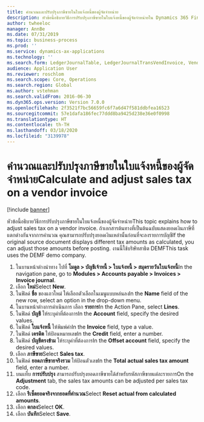 ```yaml
---
title: คำนวณและปรับปรุงภาษีขายในใบแจ้งหนี้ของผู้จัดจำหน่าย
description: หัวข้อนี้อธิบายวิธีการปรับปรุงภาษีขายในใบแจ้งหนี้ของผู้จัดจำหน่ายใน Dynamics 365 Finance
author: twheeloc
manager: AnnBe
ms.date: 07/31/2019
ms.topic: business-process
ms.prod: ''
ms.service: dynamics-ax-applications
ms.technology: ''
ms.search.form: LedgerJournalTable, LedgerJournalTransVendInvoice, VendTableLookup, TaxTmpWorkTrans
audience: Application User
ms.reviewer: roschlom
ms.search.scope: Core, Operations
ms.search.region: Global
ms.author: vstehman
ms.search.validFrom: 2016-06-30
ms.dyn365.ops.version: Version 7.0.0
ms.openlocfilehash: 2f3521f7bc56659fc6f7a6d47f581ddbfea16523
ms.sourcegitcommit: 57e1dafa186fec77ddd8ba9425d238e36e0f0998
ms.translationtype: HT
ms.contentlocale: th-TH
ms.lasthandoff: 03/18/2020
ms.locfileid: "3139978"
---
```

# <a name="calculate-and-adjust-sales-tax-on-a-vendor-invoice"></a><span data-ttu-id="042c0-103">คำนวณและปรับปรุงภาษีขายในใบแจ้งหนี้ของผู้จัดจำหน่าย</span><span class="sxs-lookup"><span data-stu-id="042c0-103">Calculate and adjust sales tax on a vendor invoice</span></span>

[!include [banner](../../includes/banner.md)]

<span data-ttu-id="042c0-104">หัวข้อนี้อธิบายวิธีการปรับปรุงภาษีขายในใบแจ้งหนี้ของผู้จัดจำหน่าย</span><span class="sxs-lookup"><span data-stu-id="042c0-104">This topic explains how to adjust sales tax on a vendor invoice.</span></span> <span data-ttu-id="042c0-105">ถ้าเอกสารต้นทางที่เป็นต้นฉบับแสดงยอดเงินภาษีที่แตกต่างกันจากการคำนวณ คุณสามารถปรับปรุงยอดเงินเหล่านั้นก่อนที่จะลงรายการบัญชี</span><span class="sxs-lookup"><span data-stu-id="042c0-105">If the original source document displays different tax amounts as calculated, you can adjust those amounts before posting.</span></span> <span data-ttu-id="042c0-106">งานนี้ใช้บริษัทสาธิต DEMF</span><span class="sxs-lookup"><span data-stu-id="042c0-106">This task uses the DEMF demo company.</span></span>

1. <span data-ttu-id="042c0-107">ในบานหน้าต่างนำทาง ไปที่ **โมดูล > บัญชีเจ้าหนี้ > ใบแจ้งหนี้ > สมุดรายวันใบแจ้งหนี้**</span><span class="sxs-lookup"><span data-stu-id="042c0-107">In the navigation pane, go to **Modules > Accounts payable > Invoices > Invoice journal**.</span></span>
2. <span data-ttu-id="042c0-108">เลือก **ใหม่**</span><span class="sxs-lookup"><span data-stu-id="042c0-108">Select **New**.</span></span>
3. <span data-ttu-id="042c0-109">ในฟิลด์ **ชื่อ** ของแถวใหม่ ให้เลือกตัวเลือกในเมนูแบบหล่นลง</span><span class="sxs-lookup"><span data-stu-id="042c0-109">In the **Name** field of the new row, select an option in the drop-down menu.</span></span>
4. <span data-ttu-id="042c0-110">ในบานหน้าต่างการดำเนินการ เลือก **รายการ**</span><span class="sxs-lookup"><span data-stu-id="042c0-110">In the Action Pane, select **Lines**.</span></span>
5. <span data-ttu-id="042c0-111">ในฟิลด์ **บัญชี** ให้ระบุค่าที่ต้องการ</span><span class="sxs-lookup"><span data-stu-id="042c0-111">In the **Account** field, specify the desired values.</span></span>
6. <span data-ttu-id="042c0-112">ในฟิลด์ **ใบแจ้งหนี้** ให้พิมพ์ค่า</span><span class="sxs-lookup"><span data-stu-id="042c0-112">In the **Invoice** field, type a value.</span></span>
7. <span data-ttu-id="042c0-113">ในฟิลด์ **เครดิต** ให้ป้อนหมายเลข</span><span class="sxs-lookup"><span data-stu-id="042c0-113">In the **Credit** field, enter a number.</span></span>
8. <span data-ttu-id="042c0-114">ในฟิลด์ **บัญชีตรงข้าม** ให้ระบุค่าที่ต้องการ</span><span class="sxs-lookup"><span data-stu-id="042c0-114">In the **Offset account** field, specify the desired values.</span></span>
9. <span data-ttu-id="042c0-115">เลือก **ภาษีขาย**</span><span class="sxs-lookup"><span data-stu-id="042c0-115">Select **Sales tax**.</span></span>
10. <span data-ttu-id="042c0-116">ในฟิลด์ **ยอดภาษีขายจริงรวม** ให้ป้อนตัวเลข</span><span class="sxs-lookup"><span data-stu-id="042c0-116">In the **Total actual sales tax amount** field, enter a number.</span></span>
11. <span data-ttu-id="042c0-117">บนแท็บ **การปรับปรุง** สามารถปรับปรุงยอดภาษีขายได้สำหรับรหัสภาษีขายแต่ละรายการ</span><span class="sxs-lookup"><span data-stu-id="042c0-117">On the **Adjustment** tab, the sales tax amounts can be adjusted per sales tax code.</span></span>
12. <span data-ttu-id="042c0-118">เลือก **รีเซ็ตยอดจริงจากยอดที่คำนวณ**</span><span class="sxs-lookup"><span data-stu-id="042c0-118">Select **Reset actual from calculated amounts**.</span></span>
13. <span data-ttu-id="042c0-119">เลือก **ตกลง**</span><span class="sxs-lookup"><span data-stu-id="042c0-119">Select **OK**.</span></span>
14. <span data-ttu-id="042c0-120">เลือก **บันทึก**</span><span class="sxs-lookup"><span data-stu-id="042c0-120">Select **Save**.</span></span>

